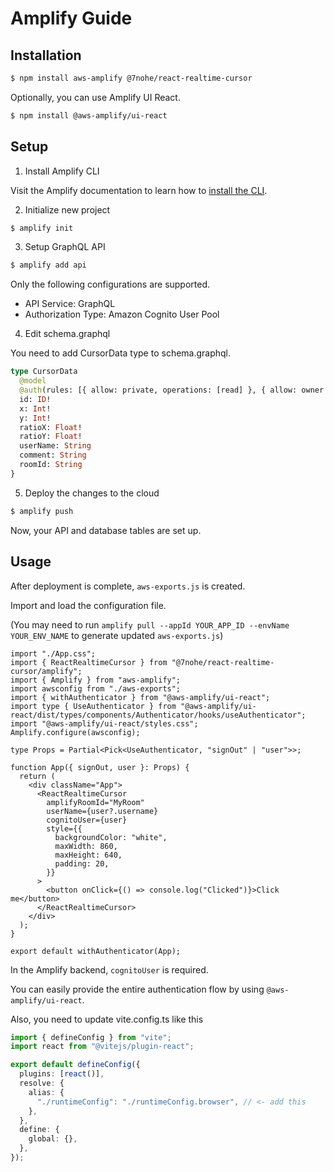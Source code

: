 # Amplify Guide

## Installation

```bash
$ npm install aws-amplify @7nohe/react-realtime-cursor
```

Optionally, you can use Amplify UI React.

```bash
$ npm install @aws-amplify/ui-react
```

## Setup

1. Install Amplify CLI

Visit the Amplify documentation to learn how to [install the CLI](https://docs.amplify.aws/cli/).

2. Initialize new project

```bash
$ amplify init
```

3. Setup GraphQL API

```bash
$ amplify add api
```

Only the following configurations are supported.

- API Service: GraphQL
- Authorization Type: Amazon Cognito User Pool

4. Edit schema.graphql

You need to add CursorData type to schema.graphql.

```graphql
type CursorData
  @model
  @auth(rules: [{ allow: private, operations: [read] }, { allow: owner }]) {
  id: ID!
  x: Int!
  y: Int!
  ratioX: Float!
  ratioY: Float!
  userName: String
  comment: String
  roomId: String
}
```

5. Deploy the changes to the cloud

```bash
$ amplify push
```

Now, your API and database tables are set up.

## Usage

After deployment is complete, `aws-exports.js` is created.

Import and load the configuration file.

(You may need to run `amplify pull --appId YOUR_APP_ID --envName YOUR_ENV_NAME` to generate updated `aws-exports.js`)

```tsx
import "./App.css";
import { ReactRealtimeCursor } from "@7nohe/react-realtime-cursor/amplify";
import { Amplify } from "aws-amplify";
import awsconfig from "./aws-exports";
import { withAuthenticator } from "@aws-amplify/ui-react";
import type { UseAuthenticator } from "@aws-amplify/ui-react/dist/types/components/Authenticator/hooks/useAuthenticator";
import "@aws-amplify/ui-react/styles.css";
Amplify.configure(awsconfig);

type Props = Partial<Pick<UseAuthenticator, "signOut" | "user">>;

function App({ signOut, user }: Props) {
  return (
    <div className="App">
      <ReactRealtimeCursor
        amplifyRoomId="MyRoom"
        userName={user?.username}
        cognitoUser={user}
        style={{
          backgroundColor: "white",
          maxWidth: 860,
          maxHeight: 640,
          padding: 20,
        }}
      >
        <button onClick={() => console.log("Clicked")}>Click me</button>
      </ReactRealtimeCursor>
    </div>
  );
}

export default withAuthenticator(App);
```

In the Amplify backend, `cognitoUser` is required.

You can easily provide the entire authentication flow by using `@aws-amplify/ui-react`.

Also, you need to update vite.config.ts like this

```ts
import { defineConfig } from "vite";
import react from "@vitejs/plugin-react";

export default defineConfig({
  plugins: [react()],
  resolve: {
    alias: {
      "./runtimeConfig": "./runtimeConfig.browser", // <- add this
    },
  },
  define: {
    global: {},
  },
});
```
